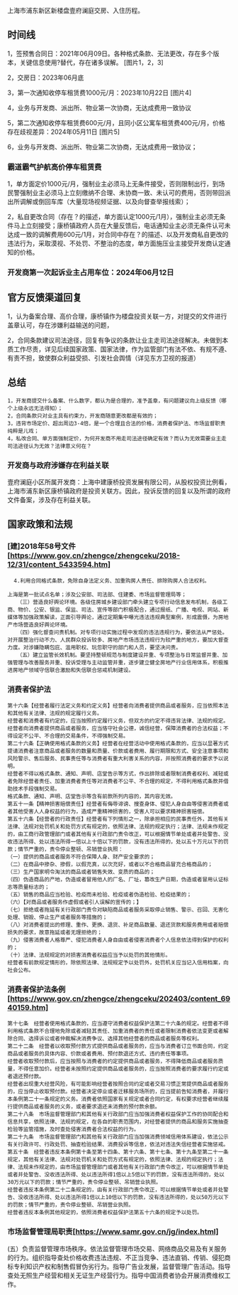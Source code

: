 上海市浦东新区新楼盘壹府澜庭交房、入住历程。
## 时间线
1，签预售合同日：2021年06月09日。各种格式条款、无法更改，存在多个版本，关键信息使用?替代，存在诸多误解。
[图片1，2，3]

2，交房日：2023年06月底

3，第一次通知收停车租赁费1000元/月：2023年10月22日
[图片4]

4，业务与开发商、派出所、物业第一次协商，无达成费用一致协议

5，第二次通知收停车租赁费600元/月，且同小区公寓车租赁费400元/月，价格存在歧视差异：2024年05月11日
[图片5]

6，业务与开发商、派出所、物业第二次协商，无达成费用一致协议；

### 霸道霸气护航高价停车租赁费
1，单方面定价1000元/月，强制业主必须马上无条件接受，否则限制出行，到场民警强制业主必须马上立刻缴纳不合理、未协商一致、未认可的费用，否则带回派出所调解或倒回车库（大量现场视频证据、以及向督查举报线索）；

2，私自更改合同（存在？的描述，单方面认定1000元/1月），强制业主必须无条件马上立刻接受；康桥镇政府人员在大量反馈后，电话通知业主必须无条件认可未达成一致的调解费用600元/1月，对合同中存在？的描述、以及开发商私自更改的违法行为，采取漠视、不处罚、不整治的态度，单方面施压业主接受开发商认定通知的价格。
### 开发商第一次起诉业主占用车位：2024年06月12日

## 官方反馈渠道回复
1，认为备案合理、高价合理，康桥镇作为楼盘投资关联一方，对提交的文件进行盖章认可，存在涉嫌利益输送的问题，

2，合同条款建议司法途径，回复有争议的条款让业主走司法途径解决。未做到本质工作尽责，详见后续国家政策、国家法律，作为监管部门有法不依、有规不遵、有责不担，致使群众利益受损、引发社会舆情（详见东方卫视的报道）

## 总结
~~~
1，开发商提交什么备案、什么数字，都认为是合理的，准予盖章，有问题建议向上级反馈（哪个上级永远无法得知）；
2，合同条款只对业主具有约束力，开发商随意更改都是有效的；
3，违背市场定价、超出周边3-4倍，是一个合理且合法的价格，消费者保护法、市场监督职责纯粹是儿戏；
4，私改合同、单方面强制定价，为何开发商不用走司法途径确定有效？而认为无效需要业主走司法途径认为无效？法律意义何在？
~~~
### 开发商与政府涉嫌存在利益关联
壹府澜庭小区所属开发商：上海中建康桥投资发展有限公司，从股权投资比例看，上海市浦东新区康桥镇政府是投资关联方。因此，投诉反馈的回复以及所谓的政府文件备案，涉及存在利益关联。

## 国家政策和法规

### [建]2018年58号文件[https://www.gov.cn/zhengce/zhengceku/2018-12/31/content_5433594.htm]
~~~
  4.利用合同格式条款，免除自身法定义务、加重购房人责任、排除购房人合法权利。
   
上海是第一批试点名单；涉及公安部、司法部、住建委、市场监督管理局等；
   （三）营造良好舆论环境。各级住房城乡建设部门牵头建立专项行动信息发布机制，各级工商、物价、公安、银监、保监、司法、宣传等部门积极配合，通过报纸、广播、电视、网站、新媒体等加强政策解读，正面引导舆论，通过定期集中曝光违法违规典型案例，形成震慑，为房地产市场营造良好舆论环境。
   （四）强化督查问责机制。对专项行动实施过程中发现的违法违规行为，要依法从严惩处。对开展整治行动不力、人民群众投诉较多、房地产市场违法违规行为较严重的地方，要加大督查力度。对涉嫌隐瞒包庇、滥用职权、玩忽职守的部门和人员，要坚决问责。
   （五）建立监管长效机制。要坚持整顿规范与制度建设并重、专项整治与日常监督并重、加强管理与改善服务并重、投诉受理与主动监管并重，逐步建立健全房地产行业信用体系，积极推进房地产领域守信联合激励和失信联合惩戒机制建设。
~~~
### 消费者保护法
~~~
第十六条【经营者履行法定义务和约定义务】经营者向消费者提供商品或者服务，应当依照本法和其他有关法律、法规的规定履行义务。
经营者和消费者有约定的，应当按照约定履行义务，但双方的约定不得违背法律、法规的规定。
经营者向消费者提供商品或者服务，应当恪守社会公德，诚信经营，保障消费者的合法权益；不得设定不公平、不合理的交易条件，不得强制交易。
第二十六条【正确使用格式条款的义务】经营者在经营活动中使用格式条款的，应当以显著方式提请消费者注意商品或者服务的数量和质量、价款或者费用、履行期限和方式、安全注意事项和风险警示、售后服务、民事责任等与消费者有重大利害关系的内容，并按照消费者的要求予以说明。
经营者不得以格式条款、通知、声明、店堂告示等方式，作出排除或者限制消费者权利、减轻或者免除经营者责任、加重消费者责任等对消费者不公平、不合理的规定，不得利用格式条款并借助技术手段强制交易。
格式条款、通知、声明、店堂告示等含有前款所列内容的，其内容无效。
第五十一条【精神损害赔偿责任】经营者有侮辱诽谤、搜查身体、侵犯人身自由等侵害消费者或者其他受害人人身权益的行为，造成严重精神损害的，受害人可以要求精神损害赔偿。
第五十六条【经营者的行政责任】经营者有下列情形之一，除承担相应的民事责任外，其他有关法律、法规对处罚机关和处罚方式有规定的，依照法律、法规的规定执行；法律、法规未作规定的，由工商行政管理部门或者其他有关行政部门责令改正，可以根据情节单处或者并处警告、没收违法所得、处以违法所得一倍以上十倍以下的罚款，没有违法所得的，处以五十万元以下的罚款；情节严重的，责令停业整顿、吊销营业执照：
（一）提供的商品或者服务不符合保障人身、财产安全要求的；
（二）在商品中掺杂、掺假，以假充真，以次充好，或者以不合格商品冒充合格商品的；
（三）生产国家明令淘汰的商品或者销售失效、变质的商品的；
（四）伪造商品的产地，伪造或者冒用他人的厂名、厂址，篡改生产日期，伪造或者冒用认证标志等质量标志的；
（五）销售的商品应当检验、检疫而未检验、检疫或者伪造检验、检疫结果的；
（六）【对商品或者服务作虚假或者引人误解的宣传的；】
（七）拒绝或者拖延有关行政部门责令对缺陷商品或者服务采取停止销售、警示、召回、无害化处理、销毁、停止生产或者服务等措施的；
（八）对消费者提出的修理、重作、更换、退货、补足商品数量、退还货款和服务费用或者赔偿损失的要求，故意拖延或者无理拒绝的；
（九）侵害消费者人格尊严、侵犯消费者人身自由或者侵害消费者个人信息依法得到保护的权利的；
（十）法律、法规规定的对损害消费者权益应当予以处罚的其他情形。
经营者有前款规定情形的，除依照法律、法规规定予以处罚外，处罚机关应当记入信用档案，向社会公布。
~~~
### 消费者保护法条例[https://www.gov.cn/zhengce/zhengceku/202403/content_6940159.htm]
~~~
第十七条　经营者使用格式条款的，应当遵守消费者权益保护法第二十六条的规定。经营者不得利用格式条款不合理地免除或者减轻其责任、加重消费者的责任或者限制消费者依法变更或者解除合同、选择诉讼或者仲裁解决消费争议、选择其他经营者的商品或者服务等权利。
第二十二条　经营者以收取预付款方式提供商品或者服务的，应当与消费者订立书面合同，约定商品或者服务的具体内容、价款或者费用、预付款退还方式、违约责任等事项。
经营者收取预付款后，应当按照与消费者的约定提供商品或者服务，不得降低商品或者服务质量，不得任意加价。经营者未按照约定提供商品或者服务的，应当按照消费者的要求履行约定或者退还预付款。
经营者出现重大经营风险，有可能影响经营者按照合同约定或者交易习惯正常提供商品或者服务的，应当停止收取预付款。经营者决定停业或者迁移服务场所的，应当提前告知消费者，并履行本条例第二十一条规定的义务。消费者依照国家有关规定或者合同约定，有权要求经营者继续履行提供商品或者服务的义务，或者要求退还未消费的预付款余额。
第二十八条　市场监督管理部门和其他有关行政部门应当加强消费者权益保护工作的协同配合和信息共享，依照法律、法规的规定，在各自的职责范围内，对经营者提供的商品和服务实施抽查检验等监管措施，及时查处侵害消费者合法权益的行为。
第二十九条　市场监督管理部门和其他有关行政部门应当加强消费领域信用体系建设，依法公示有关行政许可、行政处罚、抽查检验结果、消费投诉等信息，依法对违法失信经营者实施惩戒。
第五十条　经营者违反本条例第十条至第十四条、第十六条、第十七条、第十九条至第二十一条规定，其他有关法律、法规对处罚机关和处罚方式有规定的，依照法律、法规的规定执行；法律、法规未作规定的，由市场监督管理部门或者其他有关行政部门责令改正，可以根据情节单处或者并处警告、没收违法所得、处以违法所得1倍以上5倍以下的罚款，没有违法所得的，处以30万元以下的罚款；情节严重的，责令停业整顿、吊销营业执照。
经营者违反本条例第二十二条规定的，由有关行政部门责令改正，可以根据情节单处或者并处警告、没收违法所得、处以违法所得1倍以上10倍以下的罚款，没有违法所得的，处以50万元以下的罚款；情节严重的，责令停业整顿、吊销营业执照。
经营者违反本条例其他规定的，依照消费者权益保护法第五十六条的规定予以处罚。
~~~

### 市场监督管理局职责[https://www.samr.gov.cn/jg/index.html]
(五）负责监督管理市场秩序。依法监督管理市场交易、网络商品交易及有关服务的行为。组织指导查处价格收费违法违规、不正当竞争、违法直销、传销、侵犯商标专利知识产权和制售假冒伪劣行为。指导广告业发展，监督管理广告活动。指导查处无照生产经营和相关无证生产经营行为。指导中国消费者协会开展消费维权工作。
